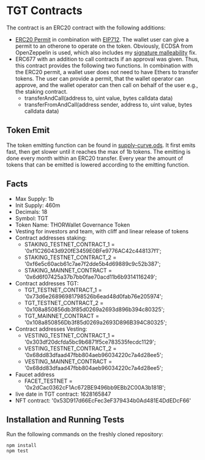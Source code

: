 # TGT Contracts

The contract is an ERC20 contract with the following additions:

* [ERC20 Permit](https://github.com/OpenZeppelin/openzeppelin-contracts/blob/master/contracts/token/ERC20/extensions/draft-IERC20Permit.sol)
  in combination with [EIP712](https://eips.ethereum.org/EIPS/eip-712). The wallet user can give a permit to an otherone
  to operate on the token. Obviously, ECDSA from OpenZeppelin is used, which also includes
  my [signature malleability](https://github.com/OpenZeppelin/openzeppelin-contracts/pull/1622) fix.
* ERC677 with an addition to call contracts if an approval was given. Thus, this contract provides the following two
  functions. In combination with the ERC20 permit, a wallet user does not need to have Ethers to transfer tokens. The
  user can provide a permit, that the wallet operator can approve, and the wallet operator can then call on behalf of
  the user e.g., the staking contract.
    * transferAndCall(address to, uint value, bytes calldata data)
    * transferFromAndCall(address sender, address to, uint value, bytes calldata data)

## Token Emit

The token emitting function can be found in [supply-curve.ods](supply-curve.ods). It first emits fast, then get slower
until it reaches the max of 1b tokens. The emitting is done every month within an ERC20 transfer. Every year the amount
of tokens that can be emitted is lowered according to the emitting function.

## Facts

* Max Supply: 1b
* Init Supply: 460m
* Decimals: 18
* Symbol: TGT
* Token Name: THORWallet Governance Token
* Vesting for investors and team, with cliff and linear release of tokens
* Contract addresses staking:
  * STAKING_TESTNET_CONTRACT_1 = '0xf1C26043d920fE3459E0BFe9776AC42c448137f1';
  * STAKING_TESTNET_CONTRACT_2 = '0xf6e5c60acb61c7ae7f2dde5b4d69889c9c52b387';
  * STAKING_MAINNET_CONTRACT = '0x6d6f07425a37b7bb0fae70acd11b6b9314116249';
* Contract addresses TGT:
  * TGT_TESTNET_CONTRACT_1 = '0x73d6e26896981798526b6ead48d0fab76e205974';
  * TGT_TESTNET_CONTRACT_2 = '0x108a850856db3f85d0269a2693d896b394c80325';
  * TGT_MAINNET_CONTRACT = '0x108a850856Db3f85d0269a2693D896B394C80325';
* Contract addresses Vesting:
  * VESTING_TESTNET_CONTRACT_1 = '0x303df20dcfda5bc9b6871f5ce783535fecdc1129';
  * VESTING_TESTNET_CONTRACT_2 = '0x68dd83dfaad47fbb804aeb96034220c7a4d28ee5';
  * VESTING_MAINNET_CONTRACT = '0x68dd83dfaad47fbb804aeb96034220c7a4d28ee5';
* Faucet address
  * FACET_TESTNET = '0x2dCac0362cF1Ac672BE9496bb9EBb2C00A3b181B'; 
* live date in TGT contract: 1628165847
* NFT contract: '0x53D917d66EcFec3eF379434b0Ad481E4DdEDcF66'

## Installation and Running Tests

Run the following commands on the freshly cloned repository:

```
npm install
npm test
```
